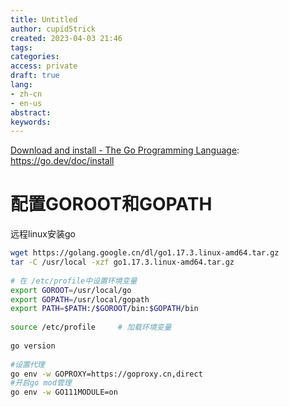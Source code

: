 ```yaml
---
title: Untitled
author: cupid5trick
created: 2023-04-03 21:46
tags: 
categories: 
access: private
draft: true
lang:
- zh-cn
- en-us
abstract:
keywords:
---
```


[Download and install - The Go Programming Language](https://go.dev/doc/install): <https://go.dev/doc/install>

# 配置GOROOT和GOPATH

远程linux安装go

```bash
wget https://golang.google.cn/dl/go1.17.3.linux-amd64.tar.gz
tar -C /usr/local -xzf go1.17.3.linux-amd64.tar.gz
 
# 在 /etc/profile中设置环境变量
export GOROOT=/usr/local/go
export GOPATH=/usr/local/gopath
export PATH=$PATH:/$GOROOT/bin:$GOPATH/bin
 
source /etc/profile     # 加载环境变量
 
go version
 
#设置代理
go env -w GOPROXY=https://goproxy.cn,direct
#开启go mod管理
go env -w GO111MODULE=on
```
